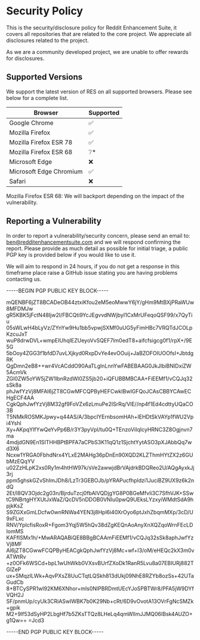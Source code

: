 # Security Policy

This is the security/disclosure policy for Reddit Enhancement Suite, it covers all repositories that are related to the core project. We appreciate all disclosures related to the project.

As we are a community developed project, we are unable to offer rewards for disclosures.

## Supported Versions

We support the latest version of RES on all supported browsers. Please see below for a complete list.

| Browser | Supported          |
| ------- | ------------------ |
| Google Chrome   | :white_check_mark: |
| Mozilla Firefox   | :white_check_mark:                |
| Mozilla Firefox ESR 78   | :white_check_mark:                |
| Mozilla Firefox ESR 68   | :grey_question:*                |
| Microsoft Edge   | :x:                |
| Microsoft Edge Chromium  | :white_check_mark:                |
| Safari  | :x:                |

Mozilla Firefox ESR 68: We will backport depending on the impact of the vulnerability.

## Reporting a Vulnerability

In order to report a vulnerability/security concern, please send an email to: ben@redditenhancementsuite.com and we will respond confirming the report. Please provide as much detail as possible for initial triage, a public PGP key is provided below if you would like to use it.

We will aim to respond in 24 hours, if you do not get a response in this timeframe place raise a GitHub issue stating you are having problems contacting us.

-----BEGIN PGP PUBLIC KEY BLOCK-----

mQENBF6jZT8BCADeOB44ztxiKfou2eM5eoMwwY6jY/gHm9MtBXjPRaWUw8MFDMJw
gR5KBK5jFctN48Ijw2I/FBCQti9YcJEgvvdNWjbyI1CxMrUFeqoQSF99/x7QyTiu
05sWLwH4bLyVz/ZYnYw9Hu1bb5vpwjSXMf0uUG5yFimHBc7VRQTdJCOLpKzcuJxT
wuP8drwDVL+wmpEIUhqIEZUeyoVvSQEF7lm0edT8+aifcfsigcg0f1/rpX+/9E5G
5bOoy4ZGG3f1bfdD7uvLXjkyd0RxpDvYe4evOOuij+JaBZOFOIUOOfsI+JbtdgRK
QgDmn2eB8++wr4VcACddO90AaTLglnLnnYwFABEBAAG0JkJlbiBNIDxiZW5AcmVk
ZGl0ZW5oYW5jZW1lbnRzdWl0ZS5jb20+iQFUBBMBCAA+FiEEMf1/vCQJq32sSk8a
phJwfYzVj8MFAl6jZT8CGwMFCQPByHEFCwkIBwIGFQoJCAsCBBYCAwECHgECF4AA
CgkQphJwfYzVj8M32gf9FoVZx6zLmuPe2ISrRq/VlE//np4f1Ed4cdttyUQaCO3B
T5NMkROSMKJpwy+q44AS/A/3bpcIYErnbsomHAh+IEHDtSkVAYp1fWU2Vpi4Yshl
Xy+AKpqYlfYwQeYvPp6B/r3Y3pyVpI/tu0Q+TEnzoViIqIcyHRNC3Z8Ogjnvn7ma
4mdjdGN9En1SITHHBPtBPFA7aCPbS3K11qQ1z1SjchtYytASO3pXJAbbQq7wd3X6
Ncxw1YRGA0FbhdNrx4YLxE2MAHg36pDnEn90XQD2KLZThmHYtZX2z6GUbMzEQqYV
u02ZzHLpK2xs0Ry1m4htHW97k/sVe2awwjdBrVAjdrkBDQReo2U/AQgAyxkJj3rj
ppm5ghskGZvShImJDh8/LzTr3GEBOJb/pYRAPucfhpldzi1JuciBZ9UX9z6k2ndQ
2Et/l8QV3Ojdc2g03n/BjrduTzcj0fbAlVQDjgYG8P0BGeMfvIi3C7SfhVJK+SSw
tC9NBrtgHYXUtJxWaZ/QcDV5nDDOB0VNIu0pwQ9UEksLYzxyiWMdtSdA9hpjkKsZ
S9ZGXxGmLDcfw0wnRNWa4YEN3j8Hpl6i40XrOyo6ptJxhZbqmMXp/3cD/U9xFLxc
RNV/YpIcfisRoxR+Fgom3Yqj5W5hQv38dZgKEQnAoAnyXnXQZqoWrnFEcLDIomMS
KAFfISMx1h/+MwARAQABiQE8BBgBCAAmFiEEMf1/vCQJq32sSk8aphJwfYzVj8MF
Al6jZT8CGwwFCQPByHEACgkQphJwfYzVj8Mc+wf+I3/oM/eHEQc2kX3m0vATWtRv
+z0OFk6WSCd+bpL1wUhWkb0VXsvBUrfZXoDk1RanR5Lvu8a07EBIURj882TGlZeP
ux+SMqzlLWk+AqvPXsZ8UuCTqtLQSkh813dUkj09NhE8RZYb8ozSs+42UTaGudCb
8+BTCySPR1wI92KM6XNhor+mIs0NlPBRDmtUEcYJoSPBTWr8/PFA5jW9DYfVQH2J
SF/pnmUp/cyUk3CRiASwIWBK7b0K29Nb+cRt/6D9vOvotA13OVrFgNcSMZk+gpik
M2+9lf53dSyHP2LbgHf7b5ZKsTTQz8LHeLq4qmWlImJJMQ06IBsk4AUZO+g1Qw==
=Jcd3

-----END PGP PUBLIC KEY BLOCK-----
